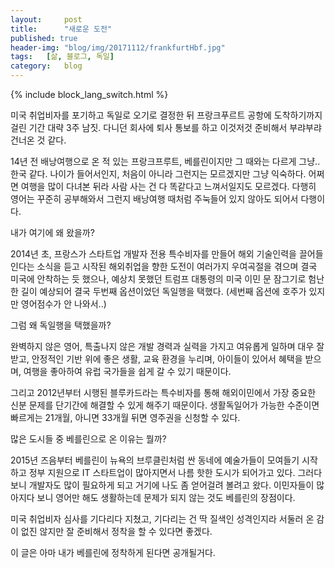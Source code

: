 ```yaml
---
layout:     post
title:      "새로운 도전"
published: true
header-img: "blog/img/20171112/frankfurtHbf.jpg"
tags:   [삶, 블로그, 독일]
category:   blog
---
```

{% include block_lang_switch.html %}

<p>
미국 취업비자를 포기하고 독일로 오기로 결정한 뒤 프랑크푸르트 공항에 도착하기까지 걸린 기간 대략 3주 남짓. 
다니던 회사에 퇴사 통보를 하고 이것저것 준비해서 부랴부랴 건너온 것 같다. 
</p>
<p>
14년 전 배낭여행으로 온 적 있는 프랑크프루트, 베를린이지만 그 때와는 다르게 그냥.. 한국 같다. 
나이가 들어서인지, 처음이 아니라 그런지는 모르겠지만 그냥 익숙하다. 
어쩌면 여행을 많이 다녀본 뒤라 사람 사는 건 다 똑같다고 느껴서일지도 모르겠다. 
다행히 영어는 꾸준히 공부해와서 그런지 배낭여행 때처럼 주눅들어 있지 않아도 되어서 다행이다.
</p>
<p>
내가 여기에 왜 왔을까?
</p>
<p>
2014년 초, 프랑스가 스타트업 개발자 전용 특수비자를 만들어 해외 기술인력을 끌어들인다는 소식을 듣고 시작된
해외취업을 향한 도전이 여러가지 우여곡절을 겪으며 결국 미국에 안착하는 듯 했으나, 예상치 못했던 트럼프 대통령의
미국 이민 문 잠그기로 험난한 길이 예상되어 결국 두번째 옵션이었던 독일행을 택했다. 
(세번째 옵션에 호주가 있지만 영어점수가 안 나와서..)
</p>
<p>
그럼 왜 독일행을 택했을까?
</p>
<p>
완벽하지 않은 영어, 특출나지 않은 개발 경력과 실력을 가지고 여유롭게 일하며 대우 잘 받고,
안정적인 기반 위에 좋은 생활, 교육 환경을 누리며, 아이들이 있어서 혜택을 받으며,
여행을 좋아하여 유럽 국가들을 쉽게 갈 수 있기 때문이다.
</p>
<p>
그리고 2012년부터 시행된 블루카드라는 특수비자를 통해 해외이민에서 가장 중요한 신분 문제를 단기간에 해결할 수 있게 해주기 때문이다.
생활독일어가 가능한 수준이면 빠르게는 21개월, 아니면 33개월 뒤면 영주권을 신청할 수 있다.
</p>
<p>
많은 도시들 중 베를린으로 온 이유는 뭘까?
</p>
<p>
2015년 즈음부터 베를린이 뉴욕의 브루클린처럼 싼 동네에 예술가들이 모여들기 시작하고 정부 지원으로 IT 스타트업이
많아지면서 나름 핫한 도시가 되어가고 있다. 그러다 보니 개발자도 많이 필요하게 되고 거기에 나도 좀 얻어걸려 볼려고 왔다.
이민자들이 많아지다 보니 영어만 해도 생활하는데 문제가 되지 않는 것도 베를린의 장점이다.
</p>
<p>
미국 취업비자 심사를 기다리다 지쳤고, 기다리는 건 딱 질색인 성격인지라 서둘러 온 감이 없진 않지만
잘 준비해서 정착을 할 수 있다면 좋겠다.
</p>
<p>
이 글은 아마 내가 베를린에 정착하게 된다면 공개될거다.
</p>